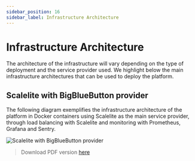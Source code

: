 ```yaml
---
sidebar_position: 16
sidebar_label: Infrastructure Architecture
---
```


# Infrastructure Architecture

The architecture of the infrastructure will vary depending on the type of deployment and the service provider used. We highlight below the main infrastructure architectures that can be used to deploy the platform.

## Scalelite with BigBlueButton provider

The following diagram exemplifies the infrastructure architecture of the platform in Docker containers using Scalelite as the main service provider, through load balancing with Scalelite and monitoring with Prometheus, Grafana and Sentry.

![Scalelite with BigBlueButton provider](/streamwise/streamwise-vpaas-infrastructure-diagram-scalelite-bbb_v3-20240219.jpg)

> Download PDF version [here](/streamwise/streamwise-vpaas-infrastructure-diagram-scalelite-bbb_v3-20240219.pdf)

